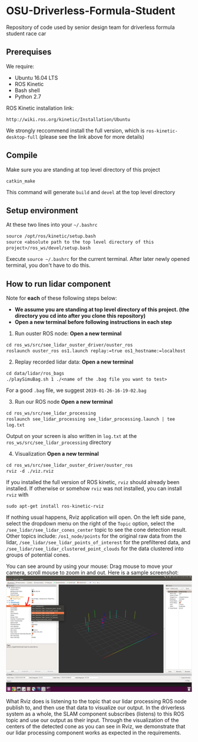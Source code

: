 # OSU-Driverless-Formula-Student
Repository of code used by senior design team for driverless formula student race car

## Prerequises

We require:
- Ubuntu 16.04 LTS
- ROS Kinetic
- Bash shell
- Python 2.7

ROS Kinetic installation link:
```
http://wiki.ros.org/kinetic/Installation/Ubuntu
```
We strongly reccommend install the full version, which is `ros-kinetic-desktop-full` 
(please see the link above for more details)

## Compile

Make sure you are standing at top level directory of this project

```
catkin_make
```
This command will generate `build` and `devel` at the top level directory

## Setup environment

At these two lines into your `~/.bashrc` 
```
source /opt/ros/kinetic/setup.bash
source <absolute path to the top level directory of this project>/ros_ws/devel/setup.bash
```
Execute `source ~/.bashrc` for the current terminal. After later newly opened terminal, you don't have to do this.

## How to run lidar component

Note for **each** of these following steps below:
- **We assume you are standing at top level directory of this project. (the directory you cd into after you clone this repository)**
- **Open a new terminal before following instructions in each step**

1. Run ouster ROS node:
**Open a new terminal**
```
cd ros_ws/src/see_lidar_ouster_driver/ouster_ros
roslaunch ouster_ros os1.launch replay:=true os1_hostname:=localhost
```

2. Replay recorded lidar data:
**Open a new terminal**
```
cd data/lidar/ros_bags
./playSimuBag.sh 1 ./<name of the .bag file you want to test>
```
For a good `.bag` file, we suggest `2019-01-26-16-19-02.bag`

3. Run our ROS node
**Open a new terminal**
```
cd ros_ws/src/see_lidar_processing
roslaunch see_lidar_processing see_lidar_processing.launch | tee log.txt
```
Output on your screen is also written in `log.txt` at the `ros_ws/src/see_lidar_processing` directory

4. Visualization
**Open a new terminal**
```
cd ros_ws/src/see_lidar_ouster_driver/ouster_ros
rviz -d ./viz.rviz
```

If you installed the full version of ROS kinetic, `rviz` should already been installed. 
If otherwise or somehow `rviz` was not installed, you can install `rviz` with
```
sudo apt-get install ros-kinetic-rviz
```

If nothing usual happens, Rviz application will open. On the left side pane, select the dropdown menu on the right of the `Topic` option, 
select the `/see_lidar/see_lidar_cones_center` topic to see the cone detection result. Other topics include: `/os1_node/points` 
for the original raw data from the lidar, `/see_lidar/see_lidar_points_of_interest` for the prefiltered data, 
and `/see_lidar/see_lidar_clustered_point_clouds` for the data clustered into groups of potential cones. 

You can see around by using your mouse: Drag mouse to move your camera, scroll mouse to zoom in and out. Here is a sample screenshot:
![RViz UI](images/lidar/lidar_rviz_ui.png?raw=true "RViz UI")

What Rviz does is listening to the topic that our lidar processing ROS node publish to, and then use that data to visualize our output.
In the driverless system as a whole, the SLAM component subscribes (listens) to this ROS topic and use our output as their input. 
Through the visualization of the centers of the detected cone as you can see in Rviz, 
we demonstrate that our lidar processing component works as expected in the requirements.

